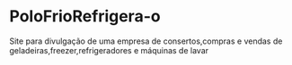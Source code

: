 # PoloFrioRefrigera-o
Site para divulgação de uma empresa de consertos,compras e vendas de geladeiras,freezer,refrigeradores e máquinas de lavar
